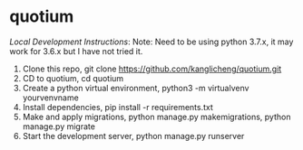 # quotium
*Local Development Instructions*:
Note: Need to be using python 3.7.x, it may work for 3.6.x but I have not tried it.
1) Clone this repo, git clone https://github.com/kanglicheng/quotium.git
2) CD to quotium, cd quotium
3) Create a python virtual environment, python3 -m virtualvenv yourvenvname
4) Install dependencies, pip install -r requirements.txt
5) Make and apply migrations, python manage.py makemigrations, python manage.py migrate
6) Start the development server, python manage.py runserver

